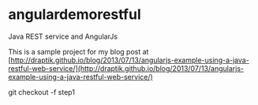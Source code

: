 angulardemorestful
==================

Java REST service and AngularJs

This is a sample project for my blog post at [http://draptik.github.io/blog/2013/07/13/angularjs-example-using-a-java-restful-web-service/](http://draptik.github.io/blog/2013/07/13/angularjs-example-using-a-java-restful-web-service/)

git checkout -f step1
